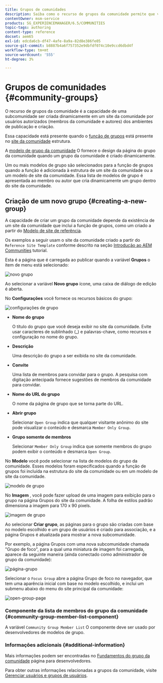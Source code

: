 ```yaml
---
title: Grupos de comunidades
description: Saiba como o recurso de grupos da comunidade permite que você crie dinamicamente uma subcomunidade em um site da comunidade por usuários autorizados em Publicar e Autor.
contentOwner: msm-service
products: SG_EXPERIENCEMANAGER/6.5/COMMUNITIES
topic-tags: authoring
content-type: reference
docset: aem65
exl-id: edcda6cb-df47-4afe-8a9a-82d8e386fe05
source-git-commit: b8887b4a6f757352e9dbfdf074c10e9ccd6dbd4f
workflow-type: tm+mt
source-wordcount: '555'
ht-degree: 3%

---
```


# Grupos de comunidades {#community-groups}

O recurso de grupos da comunidade é a capacidade de uma subcomunidade ser criada dinamicamente em um site da comunidade por usuários autorizados (membros da comunidade e autores) dos ambientes de publicação e criação.

Essa capacidade está presente quando o [função de grupos](/help/communities/functions.md#groups-function) está presente no [site da comunidade](/help/communities/sites-console.md) estrutura.

A [modelo de grupo da comunidade](/help/communities/tools-groups.md) O fornece o design da página do grupo da comunidade quando um grupo da comunidade é criado dinamicamente.

Um ou mais modelos de grupo são selecionados para a função de grupos quando a função é adicionada à estrutura de um site da comunidade ou a um modelo de site da comunidade. Essa lista de modelos de grupo é apresentada ao membro ou autor que cria dinamicamente um grupo dentro do site da comunidade.

## Criação de um novo grupo {#creating-a-new-group}

A capacidade de criar um grupo da comunidade depende da existência de um site da comunidade que inclui a função de grupos, como um criado a partir do [Modelo de site de referência](/help/communities/sites.md).

Os exemplos a seguir usam o site da comunidade criado a partir do `Reference Site Template` conforme descrito na seção [Introdução ao AEM Communities](/help/communities/getting-started.md) tutorial.

Esta é a página que é carregada ao publicar quando a variável **Grupos** o item de menu está selecionado:

![novo grupo](assets/new-group.png)

Ao selecionar a variável **Novo grupo** ícone, uma caixa de diálogo de edição é aberta.

No **Configurações** você fornece os recursos básicos do grupo:

![configurações de grupo](assets/group-settings.png)

* **Nome do grupo**

  O título do grupo que você deseja exibir no site da comunidade. Evite usar caracteres de sublinhado (_) e palavras-chave, como recursos e configuração no nome do grupo.

* **Descrição**

  Uma descrição do grupo a ser exibida no site da comunidade.

* **Convite**

  Uma lista de membros para convidar para o grupo. A pesquisa com digitação antecipada fornece sugestões de membros da comunidade para convidar.

* **Nome do URL do grupo**

  O nome da página de grupo que se torna parte do URL.

* **Abrir grupo**

  Selecionar `Open Group` indica que qualquer visitante anônimo do site pode visualizar o conteúdo e desmarca `Member Only Group`.

* **Grupo somente de membros**

  Selecionar `Member Only Group` indica que somente membros do grupo podem exibir o conteúdo e desmarca `Open Group`.

No **Modelo** você pode selecionar na lista de modelos do grupo da comunidade. Esses modelos foram especificados quando a função de grupos foi incluída na estrutura do site da comunidade ou em um modelo de site da comunidade.

![modelo de grupo](assets/group-template.png)

No **Imagem** , você pode fazer upload de uma imagem para exibição para o grupo na página Grupos do site da comunidade. A folha de estilos padrão dimensiona a imagem para 170 x 90 pixels.

![imagem de grupo](assets/group-image.png)

Ao selecionar **Criar grupo**, as páginas para o grupo são criadas com base no modelo escolhido e um grupo de usuários é criado para associação, e a página Grupos é atualizada para mostrar a nova subcomunidade.

Por exemplo, a página Grupos com uma nova subcomunidade chamada &quot;Grupo de foco&quot;, para a qual uma miniatura de imagem foi carregada, aparece da seguinte maneira (ainda conectado como administrador de grupo da comunidade):

![página-grupo](assets/group-page.png)

Selecionar o `Focus Group` abre a página Grupo de foco no navegador, que tem uma aparência inicial com base no modelo escolhido, e inclui um submenu abaixo do menu do site principal da comunidade:

![open-group-page](assets/open-group-page.png)

### Componente da lista de membros do grupo da comunidade {#community-group-member-list-component}

A variável `Community Group Member List` O componente deve ser usado por desenvolvedores de modelos de grupo.

### Informações adicionais {#additional-information}

Mais informações podem ser encontradas no [Fundamentos do grupo da comunidade](/help/communities/essentials-groups.md) página para desenvolvedores.

Para obter outras informações relacionadas a grupos da comunidade, visite [Gerenciar usuários e grupos de usuários](/help/communities/users.md).
